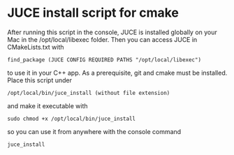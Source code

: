 # JUCE install script for cmake

After running this script in the console, JUCE is installed globally on your Mac in the /opt/local/libexec folder.
Then you can access JUCE in CMakeLists.txt with

    find_package (JUCE CONFIG REQUIRED PATHS "/opt/local/libexec")

to use it in your C++ app. As a prerequisite, git and cmake must be installed.
Place this script under

    /opt/local/bin/juce_install (without file extension)

and make it executable with

    sudo chmod +x /opt/local/bin/juce_install

so you can use it from anywhere with the console command

    juce_install
